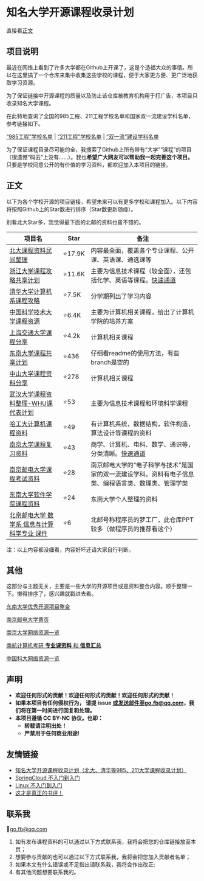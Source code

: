 # 知名大学开源课程收录计划

直接看[正文](#正文)

## 项目说明

最近在网络上看到了许多大学都在Github上开课了，这是个造福大众的事情。所以在这里搞了一个仓库来集中收集这些学校的课程，便于大家更方便、更广泛地获取学习资源。

为了保证链接中开源课程的质量以及防止该仓库被教育机构用于打广告，本项目只收录知名大学课程。

在此特地查询了全国的985工程、211工程学校名单和国家双一流建设学科名单，参考链接如下。

[“985工程”学校名单](http://old.moe.gov.cn//publicfiles/business/htmlfiles/moe/s238/201112/xxgk_128833.html) | [“211工程”学校名单](http://www.moe.gov.cn/srcsite/A22/s7065/200512/t20051223_82762.html) | [“双一流”建设学科名单](http://www.moe.gov.cn/s78/A22/A22_ztzl/ztzl_tjsylpt/sylpt_jsxk/201712/t20171206_320669.html)

为了保证课程目录尽可能的全，我搜索了Github上所有带有“大学”“课程”的项目（很遗憾“码云”上没有……）。我也**希望广大网友可以帮助我一起完善这个项目。** 只要是学校同意公开的有价值的学习资料，都欢迎加入本项目的链接。

## 正文

以下为各个学校开源的项目链接，希望未来可以有更多学校和课程加入。以下内容将按照Github上的Star数进行排序（Star数更新随缘）。

别看北大Star多，我觉得最下面的北邮的资料也蛮不错的。

| 项目名                                                       | Star        | 备注                                                         |
| ------------------------------------------------------------ | ----------- | ------------------------------------------------------------ |
| [北大课程资料民间整理](https://github.com/lib-pku/libpku)    | :star:17.9K | 内容最全面，覆盖各个专业课程、公开课、英语课、通选课等       |
| [浙江大学课程攻略共享计划](https://github.com/QSCTech/zju-icicles) | :star:11.6K | 主要为信息技术课程（较全面），还包括化学、英语等课程。[快速通道](https://qsctech.github.io/zju-icicles/) |
| [清华大学计算机系课程攻略](https://github.com/PKUanonym/REKCARC-TSC-UHT) | :star:7.5K  | 分学期列出了学习内容                                         |
| [中国科学技术大学课程资源](https://github.com/USTC-Resource/USTC-Course) | :star:6.4K  | 主要为计算机相关课程，给出了计算机学院的培养方案             |
| [上海交通大学课程分享](https://github.com/CoolPhilChen/SJTU-Courses) | :star:4.2k  | 计算机相关课程                                               |
| [东南大学课程共享计划](https://github.com/zjdx1998/seucourseshare) | :star:436   | 仔细看readme的使用方法，有些branch是空的                     |
| [中山大学课程资料分享](https://github.com/sysuexam/SYSU-Exam) | :star:278   | 计算机相关课程                                               |
| [武汉大学课程资料整理-WHU课代表计划](https://github.com/openwhu/OpenWHU) | :star:53    | 主要为信息技术课程和环境科学课程                             |
| [哈工大计算机课程资料](https://github.com/wxwmd/HIT-Computer-Courses) | :star:49​    | 有计算机系统，数据结构，软件构造，算法设计等课程的资料       |
| [南京大学课程复习资料](https://github.com/idealclover/NJU-Review-Materials) | :star:43    | 商学、计算机、电科、数学、通识等，分类清晰。[快速通道](https://onedrive.idealclover.top) |
| [南京邮电大学课程考试资料](https://github.com/NJUPTFreeExams/NJUPT-General-Free-Exams) | :star:28​    | 南京邮电大学的“电子科学与技术”是国家的双一流建设学科。资料有电子信息类、编程语言类、数理类、管理学类 |
| [东南大学软件学院课程资料](https://github.com/ChangWinde/SouthEastUniversity) | :star:24    | 东南大学个人整理的资料                                       |
| [北京邮电大学 数学系 信息与计算科学专业 课件](https://github.com/luochang212/BUPT-ICS-Courseware) | :star:6     | 北邮号称程序员的梦工厂，此仓库PPT较多（做程序员的推荐看这个） |

注：以上内容都没细看，内容好坏还请大家自行判断。

## 其他

这部分与主题无关，主要是一些大学的开源项目或是资料整合内容。顺手整理一下。懒得排序了，感兴趣就戳进去看。

[东南大学优秀开源项目整合](https://github.com/seuite/awesome-seu)

[南京邮电大学黄页](https://github.com/Wonz5130/NJUPT-Yellow-Page)

[南京大学网络资源一览](https://github.com/idealclover/awesome-nju)

[南航计算机考研 **专业课资料** 和 **信息汇总**](https://github.com/nuaa-cs-kaoyan/awesome-nuaa-cs-kaoyan)

[中国科大网络资源一览](https://github.com/zzh1996/USTC-Network-Resources)

## 声明

- **欢迎任何形式的贡献！欢迎任何形式的贡献！欢迎任何形式的贡献！**
- **如果本项目有任何侵权行为， 请提 issue 或发送邮件至go.fb@qq.com，我们将在第一时间进行回复和处理。**
- **本项目遵循 CC BY-NC 协议。也即：**
    - **转载请注明出处！**
    - **严禁用于任何商业用途!**

## 友情链接

- [知名大学开源课程收录计划（北大、清华等985、211大学课程收录计划）](https://github.com/super9du/ggs-ddu)
- [SpringCloud 不入门到入门](https://github.com/super9du/mycloud2020)
- [Linux 不入门到入门](https://github.com/super9du/linux-primer)
- [这才是真正的书评！](https://book.douban.com/review/12437882/)

## 联系我

📧go.fb@qq.com

1. 如有发布课程资料的可以通过以下方式联系我，我将会把您的仓库链接放至本页；
2. 想要参与贡献的也可以通过以下方式联系我，我将会把您加入贡献者名单；
3. 如果本文有什么错误或不足指出请联系我，我将会作出改正;
4. 有其他问题想要联系我的。
